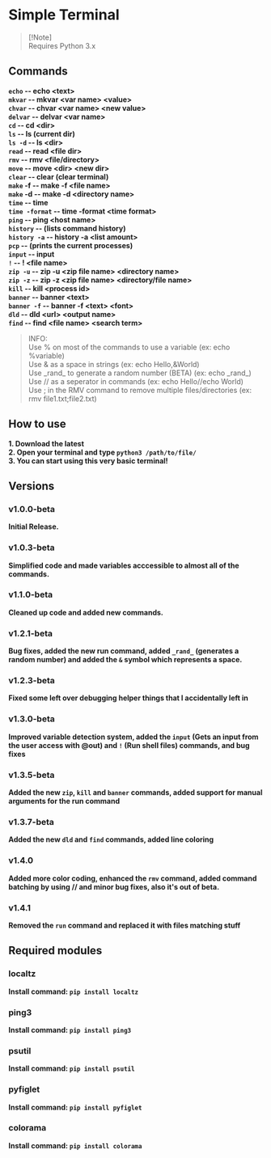 # Simple Terminal

> [!Note]\
> Requires Python 3.x

## Commands
**```echo``` -- echo \<text\>\
```mkvar``` -- mkvar \<var name\> \<value\>\
```chvar``` -- chvar \<var name\> \<new value\>\
```delvar``` -- delvar \<var name\>\
```cd``` -- cd \<dir\>\
```ls``` -- ls (current dir)\
```ls -d``` -- ls \<dir>\
```read``` -- read \<file dir>\
```rmv``` -- rmv \<file/directory>\
```move``` -- move \<dir\> \<new dir\>\
```clear``` -- clear (clear terminal)\
```make``` -f -- make -f \<file name\>\
```make``` -d -- make -d \<directory name\>\
```time``` -- time\
```time -format``` -- time -format \<time format\>\
```ping``` -- ping \<host name\>\
```history``` -- (lists command history)\
```history -a``` -- history -a \<list amount\>\
```pcp``` -- (prints the current processes)\
```input``` -- input <text>\
```!``` -- ! \<file name>\
```zip -u``` -- zip -u \<zip file name> \<directory name>\
```zip -z``` -- zip -z \<zip file name> <directory/file name>\
```kill``` -- kill \<process id>\
```banner``` -- banner \<text>\
```banner -f``` -- banner -f \<text> \<font>\
```dld``` -- dld \<url> \<output name>\
```find``` -- find \<file name> \<search term>**

> INFO:\
> Use % on most of the commands to use a variable (ex: echo %variable)\
> Use & as a space in strings (ex: echo Hello,&World)\
> Use \_rand_ to generate a random number (BETA) (ex: echo \_rand_)\
> Use // as a seperator in commands (ex: echo Hello//echo World)\
> Use ; in the RMV command to remove multiple files/directories (ex: rmv file1.txt;file2.txt)

## How to use
**1. Download the latest\
2. Open your terminal and type ```python3 /path/to/file/```\
3. You can start using this very basic terminal!**
## Versions
### v1.0.0-beta
**Initial Release.**
### v1.0.3-beta
**Simplified code and made variables acccessible to almost all of the commands.**
### v1.1.0-beta
**Cleaned up code and added new commands.**
### v1.2.1-beta
**Bug fixes, added the new run command, added ```_rand_``` (generates a random number) and added the ```&``` symbol which represents a space.**
### v1.2.3-beta
**Fixed some left over debugging helper things that I accidentally left in**
### v1.3.0-beta
**Improved variable detection system, added the ```input``` (Gets an input from the user access with @out) and ```!``` (Run shell files) commands, and bug fixes**
### v1.3.5-beta
**Added the new ```zip```, ```kill``` and ```banner``` commands, added support for manual arguments for the run command**
### v1.3.7-beta
**Added the new ```dld``` and ```find``` commands, added line coloring**
### v1.4.0
**Added more color coding, enhanced the ```rmv``` command, added command batching by using // and minor bug fixes, also it's out of beta.**
### v1.4.1
**Removed the ```run``` command and replaced it with files matching stuff**

## Required modules
### localtz
**Install command: ```pip install localtz```**
### ping3
**Install command: ```pip install ping3```**
### psutil
**Install command: ```pip install psutil```**
### pyfiglet
**Install command: ```pip install pyfiglet```**
### colorama
**Install command: ```pip install colorama```**

